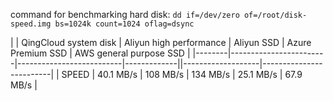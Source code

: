 

command for benchmarking hard disk: `dd if=/dev/zero of=/root/disk-speed.img bs=1024k count=1024 oflag=dsync`


|        | QingCloud system disk  | Aliyun high performance  | Aliyun SSD  | Azure Premium SSD | AWS general purpose SSD |
|--------|------------------------|--------------------------|-------------||-------------------|-------------------------|
|  SPEED | 40.1 MB/s              | 108 MB/s                 | 134 MB/s    | 25.1 MB/s         | 67.9 MB/s               |
